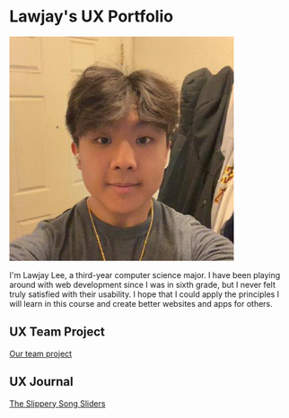 # Lawjay's UX Portfolio

![Profile Picture](./assets/profile.jpeg)

I'm Lawjay Lee, a third-year computer science major. I have been playing around with web development since I was in sixth grade, but I never felt truly satisfied with their usability. I hope that I could apply the principles I will learn in this course and create better websites and apps for others.

## UX Team Project

[Our team project](https://github.com/chicostate/djsongmatch-ux)

## UX Journal

[The Slippery Song Sliders](journal1/)
